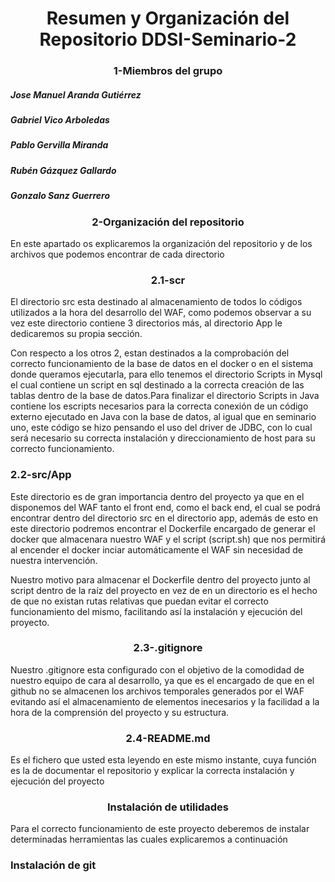 <h1 align="center">Resumen y Organización del Repositorio DDSI-Seminario-2</h1>
<h3 align="center">1-Miembros del grupo</h3>
<h5 align="left">Jose Manuel Aranda Gutiérrez</h5>
<h5 align="left">Gabriel Vico Arboledas</h5>
<h5 align="left">Pablo Gervilla Miranda</h5>
<h5 align="left">Rubén Gázquez Gallardo</h5>
<h5 align="left">Gonzalo Sanz Guerrero</h5>
<h3 align="center">2-Organización del repositorio</h3>
En este apartado os explicaremos la organización del repositorio y de los archivos que podemos encontrar de cada directorio
<h3 align="center">2.1-scr</h3>
El directorio src esta destinado al almacenamiento de todos lo códigos utilizados a la hora del desarrollo del WAF, como podemos observar a su vez este directorio contiene 3 directorios más, al directorio App le dedicaremos su propia sección.

Con respecto a los otros 2, estan destinados a la comprobación del correcto funcionamiento de la base de datos en el docker o en el sistema donde queramos ejecutarla, para ello tenemos el directorio Scripts in Mysql el cual contiene un script en sql destinado a la correcta creación de las tablas dentro de la base de datos.Para finalizar el directorio Scripts in Java contiene los escripts necesarios para la correcta conexión de un código externo ejecutado en Java con la base de datos, al igual que en seminario uno, este código se hizo pensando el uso del driver de JDBC, con lo cual será necesario su correcta instalación y direccionamiento de host para su correcto funcionamiento.

<h3 align="left-center">2.2-src/App</h3>
Este directorio es de gran importancia dentro del proyecto ya que en el disponemos del WAF tanto el front end, como el back end, el cual se podrá encontrar dentro del directorio src en el directorio app, además de esto en este directorio podremos encontrar el Dockerfile encargado de generar el docker que almacenara nuestro WAF y el script (script.sh) que nos permitirá al encender el docker inciar automáticamente el WAF sin necesidad de nuestra intervención.

Nuestro motivo para almacenar el Dockerfile dentro del proyecto junto al script dentro de la raíz del proyecto en vez de en un directorio es el hecho de que no existan rutas relativas que puedan evitar el correcto funcionamiento del mismo, facilitando así la instalación y ejecución del proyecto.

<h3 align="center">2.3-.gitignore</h3>
Nuestro .gitignore esta configurado con el objetivo de la comodidad de nuestro equipo de cara al desarrollo, ya que es el encargado de que en el github no se almacenen los archivos temporales generados por el WAF evitando así el almacenamiento de elementos inecesarios y la facilidad a la hora de la comprensión del proyecto y su estructura.

<h3 align="center">2.4-README.md</h3>
Es el fichero que usted esta leyendo en este mismo instante, cuya función es la de documentar el repositorio y explicar la correcta instalación y ejecución del proyecto

<h3 align="center">Instalación de utilidades</h3>
Para el correcto funcionamiento de este proyecto deberemos de instalar determinadas herramientas las cuales explicaremos a continuación
<h3 align="left">Instalación de git</h3>
